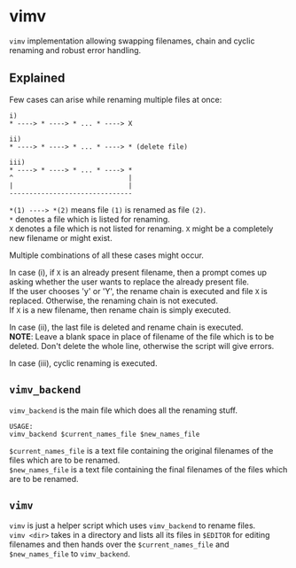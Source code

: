 # vimv
`vimv` implementation allowing swapping filenames, chain and cyclic renaming and robust error handling.

## Explained
Few cases can arise while renaming multiple files at once:
```
i)
* ----> * ----> * ... * ----> X

ii)
* ----> * ----> * ... * ----> * (delete file)

iii)
* ----> * ----> * ... * ----> *
^                             |
|                             |
-------------------------------
```
`*(1) ----> *(2)` means file `(1)` is renamed as file `(2)`.  
`*` denotes a file which is listed for renaming.  
`X` denotes a file which is not listed for renaming. `X` might be a completely new filename or might exist.  

Multiple combinations of all these cases might occur.  

In case (i), if `X` is an already present filename, then a prompt comes up asking whether the user wants to replace the already present file.  
If the user chooses 'y' or 'Y', the rename chain is executed and file `X` is replaced. Otherwise, the renaming chain is not executed.  
If `X` is a new filename, then rename chain is simply executed.

In case (ii), the last file is deleted and rename chain is executed.  
**NOTE**: Leave a blank space in place of filename of the file which is to be deleted. Don't delete the whole line, otherwise the script will give errors.  

In case (iii), cyclic renaming is executed.

## `vimv_backend`
`vimv_backend` is the main file which does all the renaming stuff.  
```
USAGE:
vimv_backend $current_names_file $new_names_file
```
`$current_names_file` is a text file containing the original filenames of the files which are to be renamed.  
`$new_names_file` is a text file containing the final filenames of the files which are to be renamed.  

## `vimv`
`vimv` is just a helper script which uses `vimv_backend` to rename files.  
`vimv <dir>` takes in a directory and lists all its files in `$EDITOR` for editing filenames and then hands over the `$current_names_file` and `$new_names_file` to `vimv_backend`.  
